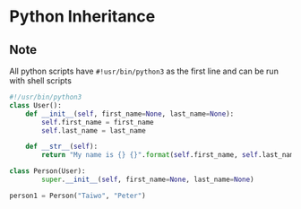 #	Python Inheritance

## Note
All python scripts have ```#!usr/bin/python3``` as the first line and can be run with shell scripts


```py
#!/usr/bin/python3
class User():
	def __init__(self, first_name=None, last_name=None):
		self.first_name = first_name
		self.last_name = last_name

	def __str__(self):
		return "My name is {} {}".format(self.first_name, self.last_name)

class Person(User):
		super.__init__(self, first_name=None, last_name=None)

person1 = Person("Taiwo", "Peter")
```
